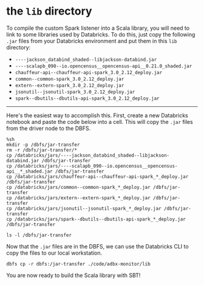 # the `lib` directory

To compile the custom Spark listener into a Scala library, you will need to
link to some libraries used by Databricks.  To do this, just copy the following
`.jar` files from your Databricks environment and put them in this `lib`
directory:

- `----jackson_databind_shaded--libjackson-databind.jar`
- `----scalapb_090--io.opencensus__opencensus-api__0.21.0_shaded.jar`
- `chauffeur-api--chauffeur-api-spark_3.0_2.12_deploy.jar`
- `common--common-spark_3.0_2.12_deploy.jar`
- `extern--extern-spark_3.0_2.12_deploy.jar`
- `jsonutil--jsonutil-spark_3.0_2.12_deploy.jar`
- `spark--dbutils--dbutils-api-spark_3.0_2.12_deploy.jar`
---

Here's the easiest way to accomplish this.  First, create a new Databricks
notebook and paste the code below into a cell.  This will copy the `.jar` files
from the driver node to the DBFS.
```
%sh
mkdir -p /dbfs/jar-transfer
rm -r /dbfs/jar-transfer/*
cp /databricks/jars/----jackson_databind_shaded--libjackson-databind.jar /dbfs/jar-transfer
cp /databricks/jars/----scalapb_090--io.opencensus__opencensus-api__*_shaded.jar /dbfs/jar-transfer
cp /databricks/jars/chauffeur-api--chauffeur-api-spark_*_deploy.jar /dbfs/jar-transfer
cp /databricks/jars/common--common-spark_*_deploy.jar /dbfs/jar-transfer
cp /databricks/jars/extern--extern-spark_*_deploy.jar /dbfs/jar-transfer
cp /databricks/jars/jsonutil--jsonutil-spark_*_deploy.jar /dbfs/jar-transfer
cp /databricks/jars/spark--dbutils--dbutils-api-spark_*_deploy.jar /dbfs/jar-transfer

ls -l /dbfs/jar-transfer
```

Now that the `.jar` files are in the DBFS, we can use the Databricks CLI to copy
the files to our local workstation.

```
dbfs cp -r dbfs:/jar-transfer ./code/adbx-monitor/lib
```

You are now ready to build the Scala library with SBT!
